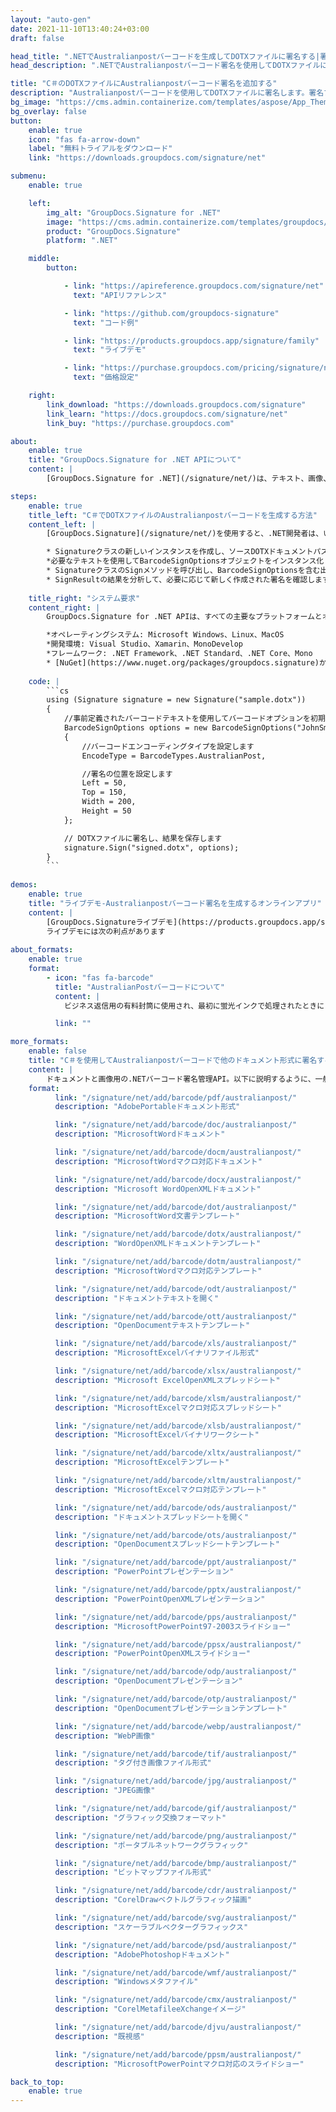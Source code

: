 ```yaml
---
layout: "auto-gen"
date: 2021-11-10T13:40:24+03:00
draft: false

head_title: ".NETでAustralianpostバーコードを生成してDOTXファイルに署名する|署名文書"
head_description: ".NETでAustralianpostバーコード署名を使用してDOTXファイルに署名する-人気のあるビジネスドキュメントや画像ファイル形式にバーコードを追加する."

title: "C＃のDOTXファイルにAustralianpostバーコード署名を追加する"
description: "Australianpostバーコードを使用してDOTXファイルに署名します。署名プロパティを操作し、ニーズに合ったドキュメント内で高度な署名オプションを設定します."
bg_image: "https://cms.admin.containerize.com/templates/aspose/App_Themes/V3/images/bg/header1.png"
bg_overlay: false
button:
    enable: true
    icon: "fas fa-arrow-down"
    label: "無料トライアルをダウンロード"
    link: "https://downloads.groupdocs.com/signature/net"

submenu:
    enable: true

    left:
        img_alt: "GroupDocs.Signature for .NET"
        image: "https://cms.admin.containerize.com/templates/groupdocs/images/product-logos/90x90-noborder/groupdocs-signature-net.png"
        product: "GroupDocs.Signature"
        platform: ".NET"

    middle:
        button:

            - link: "https://apireference.groupdocs.com/signature/net"
              text: "APIリファレンス"

            - link: "https://github.com/groupdocs-signature"
              text: "コード例"

            - link: "https://products.groupdocs.app/signature/family"
              text: "ライブデモ"

            - link: "https://purchase.groupdocs.com/pricing/signature/net"
              text: "価格設定"

    right:
        link_download: "https://downloads.groupdocs.com/signature"
        link_learn: "https://docs.groupdocs.com/signature/net"
        link_buy: "https://purchase.groupdocs.com"

about:
    enable: true
    title: "GroupDocs.Signature for .NET APIについて"
    content: |
        [GroupDocs.Signature for .NET](/signature/net/)は、テキスト、画像、バーコード、スタンプ、フォームフィールド、QRコード、メタデータなどのさまざまな署名タイプを使用してデジタルドキュメントに電子署名するネイティブ.NETAPIです。ユーザーは、PDF、Microsoft Word、Excelワークシート、PowerPointプレゼンテーション、Adobe Photoshop、メタファイル、および画像ファイル形式内のデジタル署名を追加、編集、検証、削除、および検索でき、必要に応じて署名プロパティをカスタマイズするための追加サポートがあります。

steps:
    enable: true
    title_left: "C＃でDOTXファイルのAustralianpostバーコードを生成する方法"
    content_left: |
        [GroupDocs.Signature](/signature/net/)を使用すると、.NET開発者は、いくつかの簡単な手順を実行することで、アプリケーション内のDOTXファイルにAustralianpostバーコードを簡単に追加できます。

        * Signatureクラスの新しいインスタンスを作成し、ソースDOTXドキュメントパスをコンストラクターパラメーターとして渡します。
        *必要なテキストを使用してBarcodeSignOptionsオブジェクトをインスタンス化し、EncodeTypeプロパティをAustralianPostに設定します。
        * SignatureクラスのSignメソッドを呼び出し、BarcodeSignOptionsを含む出力DOTXファイル名を渡します。
        * SignResultの結果を分析して、必要に応じて新しく作成された署名を確認します。
        
    title_right: "システム要求"
    content_right: |
        GroupDocs.Signature for .NET APIは、すべての主要なプラットフォームとオペレーティングシステムでサポートされています。以下のコードを実行する前に、システムに次の前提条件がインストールされていることを確認してください。

        *オペレーティングシステム: Microsoft Windows、Linux、MacOS
        *開発環境: Visual Studio、Xamarin、MonoDevelop
        *フレームワーク: .NET Framework、.NET Standard、.NET Core、Mono
        * [NuGet](https://www.nuget.org/packages/groupdocs.signature)からGroupDocs.Signaturefor.NETの最新バージョンをダウンロードします
        
    code: |
        ```cs
        using (Signature signature = new Signature("sample.dotx"))
        {
            //事前定義されたバーコードテキストを使用してバーコードオプションを初期化します
            BarcodeSignOptions options = new BarcodeSignOptions("JohnSmith")
            {
                //バーコードエンコーディングタイプを設定します
                EncodeType = BarcodeTypes.AustralianPost,

                //署名の位置を設定します
                Left = 50,
                Top = 150,
                Width = 200,
                Height = 50
            };

            // DOTXファイルに署名し、結果を保存します 
            signature.Sign("signed.dotx", options);
        }
        ```
        
demos:
    enable: true
    title: "ライブデモ-Australianpostバーコード署名を生成するオンラインアプリ"
    content: |
        [GroupDocs.Signatureライブデモ](https://products.groupdocs.app/signature/family)サイトにアクセスして、AustralianpostバーコードをDOTXファイルに今すぐ追加してください。  
        ライブデモには次の利点があります
        
about_formats:
    enable: true
    format:
        - icon: "fas fa-barcode"
          title: "AustralianPostバーコードについて"
          content: |
            ビジネス返信用の有料封筒に使用され、最初に蛍光インクで処理されたときに自動仕分け機によって他の郵便物に適用されるオーストラリア郵便のバーコード 

          link: ""

more_formats:
    enable: false
    title: "C＃を使用してAustralianpostバーコードで他のドキュメント形式に署名する"
    content: |
        ドキュメントと画像用の.NETバーコード署名管理API。以下に説明するように、一般的なファイル形式のいくつかにバーコード署名を追加します。
    format: 
          link: "/signature/net/add/barcode/pdf/australianpost/"
          description: "AdobePortableドキュメント形式"

          link: "/signature/net/add/barcode/doc/australianpost/"
          description: "MicrosoftWordドキュメント"

          link: "/signature/net/add/barcode/docm/australianpost/"
          description: "MicrosoftWordマクロ対応ドキュメント"

          link: "/signature/net/add/barcode/docx/australianpost/"
          description: "Microsoft WordOpenXMLドキュメント"

          link: "/signature/net/add/barcode/dot/australianpost/"
          description: "MicrosoftWord文書テンプレート"

          link: "/signature/net/add/barcode/dotx/australianpost/"
          description: "WordOpenXMLドキュメントテンプレート"

          link: "/signature/net/add/barcode/dotm/australianpost/"
          description: "MicrosoftWordマクロ対応テンプレート"       

          link: "/signature/net/add/barcode/odt/australianpost/"
          description: "ドキュメントテキストを開く"

          link: "/signature/net/add/barcode/ott/australianpost/"
          description: "OpenDocumentテキストテンプレート"

          link: "/signature/net/add/barcode/xls/australianpost/"
          description: "MicrosoftExcelバイナリファイル形式"

          link: "/signature/net/add/barcode/xlsx/australianpost/"
          description: "Microsoft ExcelOpenXMLスプレッドシート"

          link: "/signature/net/add/barcode/xlsm/australianpost/"
          description: "MicrosoftExcelマクロ対応スプレッドシート"

          link: "/signature/net/add/barcode/xlsb/australianpost/"
          description: "MicrosoftExcelバイナリワークシート"

          link: "/signature/net/add/barcode/xltx/australianpost/"
          description: "MicrosoftExcelテンプレート"

          link: "/signature/net/add/barcode/xltm/australianpost/"
          description: "MicrosoftExcelマクロ対応テンプレート"

          link: "/signature/net/add/barcode/ods/australianpost/"
          description: "ドキュメントスプレッドシートを開く"

          link: "/signature/net/add/barcode/ots/australianpost/"
          description: "OpenDocumentスプレッドシートテンプレート"

          link: "/signature/net/add/barcode/ppt/australianpost/"
          description: "PowerPointプレゼンテーション"

          link: "/signature/net/add/barcode/pptx/australianpost/"
          description: "PowerPointOpenXMLプレゼンテーション"

          link: "/signature/net/add/barcode/pps/australianpost/"
          description: "MicrosoftPowerPoint97-2003スライドショー"

          link: "/signature/net/add/barcode/ppsx/australianpost/"
          description: "PowerPointOpenXMLスライドショー"                              

          link: "/signature/net/add/barcode/odp/australianpost/"
          description: "OpenDocumentプレゼンテーション"

          link: "/signature/net/add/barcode/otp/australianpost/"
          description: "OpenDocumentプレゼンテーションテンプレート"

          link: "/signature/net/add/barcode/webp/australianpost/"
          description: "WebP画像"

          link: "/signature/net/add/barcode/tif/australianpost/"
          description: "タグ付き画像ファイル形式"

          link: "/signature/net/add/barcode/jpg/australianpost/"
          description: "JPEG画像"

          link: "/signature/net/add/barcode/gif/australianpost/"
          description: "グラフィック交換フォーマット"

          link: "/signature/net/add/barcode/png/australianpost/"
          description: "ポータブルネットワークグラフィック"

          link: "/signature/net/add/barcode/bmp/australianpost/"
          description: "ビットマップファイル形式"

          link: "/signature/net/add/barcode/cdr/australianpost/"
          description: "CorelDrawベクトルグラフィック描画"

          link: "/signature/net/add/barcode/svg/australianpost/"
          description: "スケーラブルベクターグラフィックス"

          link: "/signature/net/add/barcode/psd/australianpost/"
          description: "AdobePhotoshopドキュメント"

          link: "/signature/net/add/barcode/wmf/australianpost/"
          description: "Windowsメタファイル"        

          link: "/signature/net/add/barcode/cmx/australianpost/"
          description: "CorelMetafileeXchangeイメージ"

          link: "/signature/net/add/barcode/djvu/australianpost/"
          description: "既視感"

          link: "/signature/net/add/barcode/ppsm/australianpost/"
          description: "MicrosoftPowerPointマクロ対応のスライドショー"

back_to_top:
    enable: true
---
```

